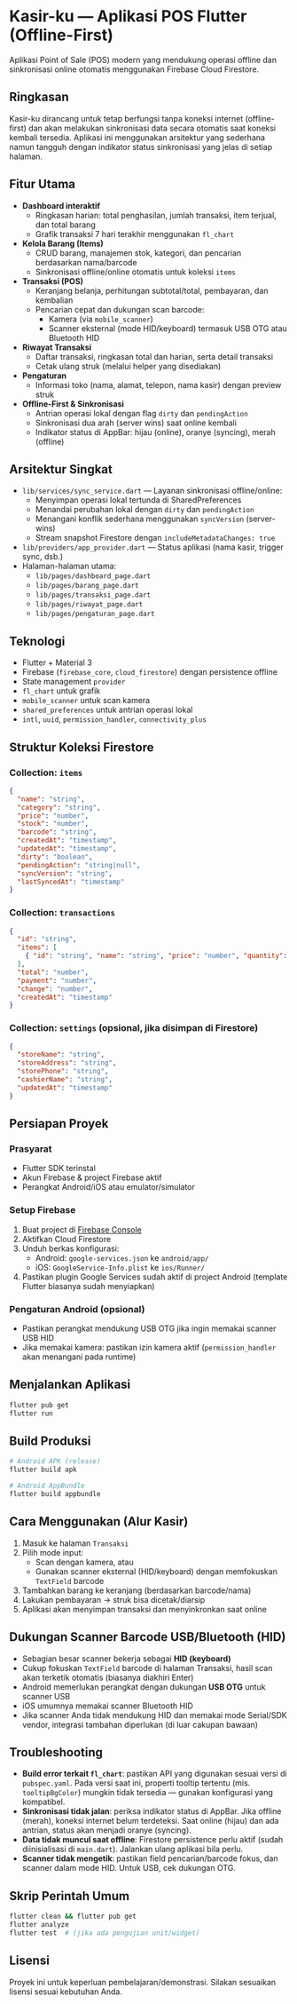 # Kasir-ku — Aplikasi POS Flutter (Offline-First)

Aplikasi Point of Sale (POS) modern yang mendukung operasi offline dan sinkronisasi online otomatis menggunakan Firebase Cloud Firestore.

## Ringkasan
Kasir-ku dirancang untuk tetap berfungsi tanpa koneksi internet (offline-first) dan akan melakukan sinkronisasi data secara otomatis saat koneksi kembali tersedia. Aplikasi ini menggunakan arsitektur yang sederhana namun tangguh dengan indikator status sinkronisasi yang jelas di setiap halaman.

## Fitur Utama
- **Dashboard interaktif**
  - Ringkasan harian: total penghasilan, jumlah transaksi, item terjual, dan total barang
  - Grafik transaksi 7 hari terakhir menggunakan `fl_chart`
- **Kelola Barang (Items)**
  - CRUD barang, manajemen stok, kategori, dan pencarian berdasarkan nama/barcode
  - Sinkronisasi offline/online otomatis untuk koleksi `items`
- **Transaksi (POS)**
  - Keranjang belanja, perhitungan subtotal/total, pembayaran, dan kembalian
  - Pencarian cepat dan dukungan scan barcode:
    - Kamera (via `mobile_scanner`)
    - Scanner eksternal (mode HID/keyboard) termasuk USB OTG atau Bluetooth HID
- **Riwayat Transaksi**
  - Daftar transaksi, ringkasan total dan harian, serta detail transaksi
  - Cetak ulang struk (melalui helper yang disediakan)
- **Pengaturan**
  - Informasi toko (nama, alamat, telepon, nama kasir) dengan preview struk
- **Offline-First & Sinkronisasi**
  - Antrian operasi lokal dengan flag `dirty` dan `pendingAction`
  - Sinkronisasi dua arah (server wins) saat online kembali
  - Indikator status di AppBar: hijau (online), oranye (syncing), merah (offline)

## Arsitektur Singkat
- `lib/services/sync_service.dart` — Layanan sinkronisasi offline/online:
  - Menyimpan operasi lokal tertunda di SharedPreferences
  - Menandai perubahan lokal dengan `dirty` dan `pendingAction`
  - Menangani konflik sederhana menggunakan `syncVersion` (server-wins)
  - Stream snapshot Firestore dengan `includeMetadataChanges: true`
- `lib/providers/app_provider.dart` — Status aplikasi (nama kasir, trigger sync, dsb.)
- Halaman-halaman utama:
  - `lib/pages/dashboard_page.dart`
  - `lib/pages/barang_page.dart`
  - `lib/pages/transaksi_page.dart`
  - `lib/pages/riwayat_page.dart`
  - `lib/pages/pengaturan_page.dart`

## Teknologi
- Flutter + Material 3
- Firebase (`firebase_core`, `cloud_firestore`) dengan persistence offline
- State management `provider`
- `fl_chart` untuk grafik
- `mobile_scanner` untuk scan kamera
- `shared_preferences` untuk antrian operasi lokal
- `intl`, `uuid`, `permission_handler`, `connectivity_plus`

## Struktur Koleksi Firestore
### Collection: `items`
```json
{
  "name": "string",
  "category": "string",
  "price": "number",
  "stock": "number",
  "barcode": "string",
  "createdAt": "timestamp",
  "updatedAt": "timestamp",
  "dirty": "boolean",
  "pendingAction": "string|null",
  "syncVersion": "string",
  "lastSyncedAt": "timestamp"
}
```

### Collection: `transactions`
```json
{
  "id": "string",
  "items": [
    { "id": "string", "name": "string", "price": "number", "quantity": "number", "subtotal": "number" }
  ],
  "total": "number",
  "payment": "number",
  "change": "number",
  "createdAt": "timestamp"
}
```

### Collection: `settings` (opsional, jika disimpan di Firestore)
```json
{
  "storeName": "string",
  "storeAddress": "string",
  "storePhone": "string",
  "cashierName": "string",
  "updatedAt": "timestamp"
}
```

## Persiapan Proyek
### Prasyarat
- Flutter SDK terinstal
- Akun Firebase & project Firebase aktif
- Perangkat Android/iOS atau emulator/simulator

### Setup Firebase
1. Buat project di [Firebase Console](https://console.firebase.google.com/)
2. Aktifkan Cloud Firestore
3. Unduh berkas konfigurasi:
   - Android: `google-services.json` ke `android/app/`
   - iOS: `GoogleService-Info.plist` ke `ios/Runner/`
4. Pastikan plugin Google Services sudah aktif di project Android (template Flutter biasanya sudah menyiapkan)

### Pengaturan Android (opsional)
- Pastikan perangkat mendukung USB OTG jika ingin memakai scanner USB HID
- Jika memakai kamera: pastikan izin kamera aktif (`permission_handler` akan menangani pada runtime)

## Menjalankan Aplikasi
```bash
flutter pub get
flutter run
```

## Build Produksi
```bash
# Android APK (release)
flutter build apk

# Android AppBundle
flutter build appbundle
```

## Cara Menggunakan (Alur Kasir)
1. Masuk ke halaman `Transaksi`
2. Pilih mode input:
   - Scan dengan kamera, atau
   - Gunakan scanner eksternal (HID/keyboard) dengan memfokuskan `TextField` barcode
3. Tambahkan barang ke keranjang (berdasarkan barcode/nama)
4. Lakukan pembayaran → struk bisa dicetak/diarsip
5. Aplikasi akan menyimpan transaksi dan menyinkronkan saat online

## Dukungan Scanner Barcode USB/Bluetooth (HID)
- Sebagian besar scanner bekerja sebagai **HID (keyboard)**
- Cukup fokuskan `TextField` barcode di halaman Transaksi, hasil scan akan terketik otomatis (biasanya diakhiri Enter)
- Android memerlukan perangkat dengan dukungan **USB OTG** untuk scanner USB
- iOS umumnya memakai scanner Bluetooth HID
- Jika scanner Anda tidak mendukung HID dan memakai mode Serial/SDK vendor, integrasi tambahan diperlukan (di luar cakupan bawaan)

## Troubleshooting
- **Build error terkait `fl_chart`**: pastikan API yang digunakan sesuai versi di `pubspec.yaml`. Pada versi saat ini, properti tooltip tertentu (mis. `tooltipBgColor`) mungkin tidak tersedia — gunakan konfigurasi yang kompatibel.
- **Sinkronisasi tidak jalan**: periksa indikator status di AppBar. Jika offline (merah), koneksi internet belum terdeteksi. Saat online (hijau) dan ada antrian, status akan menjadi oranye (syncing).
- **Data tidak muncul saat offline**: Firestore persistence perlu aktif (sudah diinisialisasi di `main.dart`). Jalankan ulang aplikasi bila perlu.
- **Scanner tidak mengetik**: pastikan field pencarian/barcode fokus, dan scanner dalam mode HID. Untuk USB, cek dukungan OTG.

## Skrip Perintah Umum
```bash
flutter clean && flutter pub get
flutter analyze
flutter test  # (jika ada pengujian unit/widget)
```

## Lisensi
Proyek ini untuk keperluan pembelajaran/demonstrasi. Silakan sesuaikan lisensi sesuai kebutuhan Anda.
